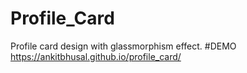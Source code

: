 # Profile_Card
Profile card design with glassmorphism effect.
#DEMO
https://ankitbhusal.github.io/profile_card/
